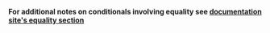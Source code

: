 **For additional notes on conditionals involving equality see [documentation site's equality section](../equality.md)**
